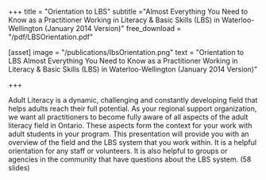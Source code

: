 +++
title = "Orientation to LBS"
subtitle ="Almost Everything You Need to Know as a Practitioner Working in Literacy & Basic Skills (LBS) in Waterloo-Wellington (January 2014 Version)"
free_download = "/pdf/LBSOrientation.pdf"

[asset]
  image = "/publications/lbsOrientation.png"
  text = "Orientation to LBS Almost Everything You Need to Know as a Practitioner Working in Literacy & Basic Skills (LBS) in Waterloo-Wellington (January 2014 Version)"


+++

Adult Literacy is a dynamic, challenging and constantly developing field that helps adults reach their full potential. As your regional support organization, we want all practitioners to become fully aware of all aspects of the adult literacy field in Ontario. These aspects form the context for your work with adult students in your program. This presentation will provide you with an overview of the field and the LBS system that you work within. It is a helpful orientation for any staff or volunteers. It is also helpful to groups or agencies in the community that have questions about the LBS system. (58 slides)